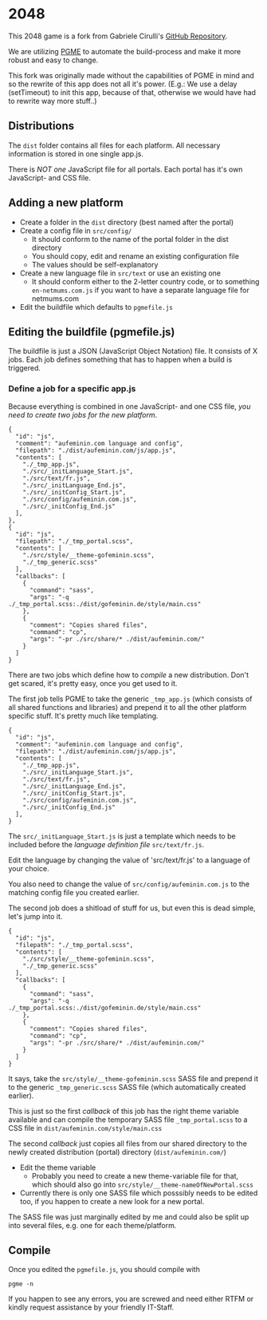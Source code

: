 # 2048
This 2048 game is a fork from
Gabriele Cirulli's
[GitHub Repository](https://github.com/gabrielecirulli/2048/).

We are utilizing [PGME](http://apps.marco.kiwi/pgme/) to automate the
build-process and make it more robust and easy to change.

This fork was originally made without the capabilities of PGME in mind and
so the rewrite of this app does not all it's power.
(E.g.: We use a delay (setTimeout) to init this app, because of that,
otherwise we would have had to rewrite way more stuff..)

## Distributions
The `dist` folder contains all files for each platform.
All necessary information is stored in one single app.js.

There is _NOT one_ JavaScript file for all portals.
Each portal has it's own JavaScript- and CSS file.

## Adding a new platform
* Create a folder in the `dist` directory (best named after the portal)
* Create a config file in `src/config/`
    * It should conform to the name of the portal folder in the dist directory
    * You should copy, edit and rename an existing configuration file
    * The values should be self-explanatory
* Create a new language file in `src/text` or use an existing one
    * It should conform either to the 2-letter country code,
      or to something `en-netmums.com.js` if you want to have a separate
      language file for netmums.com
* Edit the buildfile which defaults to `pgmefile.js`

## Editing the buildfile (pgmefile.js)
The buildfile is just a JSON (JavaScript Object Notation) file.
It consists of X jobs. Each job defines something that has to happen when a
build is triggered.

### Define a job for a specific app.js
Because everything is combined in one JavaScript- and one CSS file,
_you need to create two jobs for the new platform_.

    {
      "id": "js",
      "comment": "aufeminin.com language and config",
      "filepath": "./dist/aufeminin.com/js/app.js",
      "contents": [
        "./_tmp_app.js",
        "./src/_initLanguage_Start.js",
        "./src/text/fr.js",
        "./src/_initLanguage_End.js",
        "./src/_initConfig_Start.js",
        "./src/config/aufeminin.com.js",
        "./src/_initConfig_End.js"
      ],
    },
    {
      "id": "js",
      "filepath": "./_tmp_portal.scss",
      "contents": [
        "./src/style/__theme-gofeminin.scss",
        "./_tmp_generic.scss"
      ],
      "callbacks": [
        {
          "command": "sass",
          "args": "-q ./_tmp_portal.scss:./dist/gofeminin.de/style/main.css"
        },
        {
          "comment": "Copies shared files",
          "command": "cp",
          "args": "-pr ./src/share/* ./dist/aufeminin.com/"
        }
      ]
    }

There are two jobs which define how to *compile* a new distribution.
Don't get scared, it's pretty easy, once you get used to it.

The first job tells PGME to take the generic `_tmp_app.js` (which consists of
all shared functions and libraries) and prepend it to all the other platform
specific stuff. It's pretty much like templating.

    {
      "id": "js",
      "comment": "aufeminin.com language and config",
      "filepath": "./dist/aufeminin.com/js/app.js",
      "contents": [
        "./_tmp_app.js",
        "./src/_initLanguage_Start.js",
        "./src/text/fr.js",
        "./src/_initLanguage_End.js",
        "./src/_initConfig_Start.js",
        "./src/config/aufeminin.com.js",
        "./src/_initConfig_End.js"
      ],
    }

The `src/_initLanguage_Start.js` is just a template which needs to be included
before the _language definition file_ `src/text/fr.js`.

Edit the language by changing the value of 'src/text/fr.js' to a language of
your choice.

You also need to change the value of `src/config/aufeminin.com.js` to the
matching config file you created earlier.

The second job does a shitload of stuff for us, but even this is dead simple,
let's jump into it.

    {
      "id": "js",
      "filepath": "./_tmp_portal.scss",
      "contents": [
        "./src/style/__theme-gofeminin.scss",
        "./_tmp_generic.scss"
      ],
      "callbacks": [
        {
          "command": "sass",
          "args": "-q ./_tmp_portal.scss:./dist/gofeminin.de/style/main.css"
        },
        {
          "comment": "Copies shared files",
          "command": "cp",
          "args": "-pr ./src/share/* ./dist/aufeminin.com/"
        }
      ]
    }

It says, take the `src/style/__theme-gofeminin.scss` SASS file and prepend it
to the generic `_tmp_generic.scss` SASS file
(which automatically created earlier).

This is just so the first _callback_ of this job has the right theme variable
available and can compile the temporary SASS file `_tmp_portal.scss` to a CSS
file in `dist/aufeminin.com/style/main.css`

The second _callback_ just copies all files from our shared directory to the
newly created distribution (portal) directory (`dist/aufeminin.com/`)

* Edit the theme variable
    * Probably you need to create a new theme-variable file for that, which
      should also go into `src/style/__theme-nameOfNewPortal.scss`
* Currently there is only one SASS file which posssibly needs to be edited too,
  if you happen to create a new look for a new portal.

The SASS file was just marginally edited by me and could also be split up into
several files, e.g. one for each theme/platform.

## Compile
Once you edited the `pgmefile.js`, you should compile with

    pgme -n

If you happen to see any errors, you are screwed and need either RTFM or kindly
request assistance by your friendly IT-Staff.
